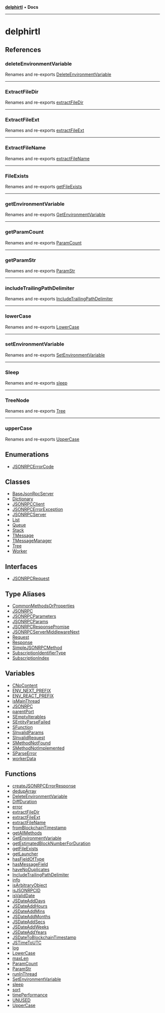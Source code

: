 [**delphirtl**](README.md) • **Docs**

***

# delphirtl

## References

### deleteEnvironmentVariable

Renames and re-exports [DeleteEnvironmentVariable](functions/DeleteEnvironmentVariable.md)

***

### ExtractFileDir

Renames and re-exports [extractFileDir](functions/extractFileDir.md)

***

### ExtractFileExt

Renames and re-exports [extractFileExt](functions/extractFileExt.md)

***

### ExtractFileName

Renames and re-exports [extractFileName](functions/extractFileName.md)

***

### FileExists

Renames and re-exports [getFileExists](functions/getFileExists.md)

***

### getEnvironmentVariable

Renames and re-exports [GetEnvironmentVariable](functions/GetEnvironmentVariable.md)

***

### getParamCount

Renames and re-exports [ParamCount](functions/ParamCount.md)

***

### getParamStr

Renames and re-exports [ParamStr](functions/ParamStr.md)

***

### includeTrailingPathDelimiter

Renames and re-exports [IncludeTrailingPathDelimiter](functions/IncludeTrailingPathDelimiter.md)

***

### lowerCase

Renames and re-exports [LowerCase](functions/LowerCase.md)

***

### setEnvironmentVariable

Renames and re-exports [SetEnvironmentVariable](functions/SetEnvironmentVariable.md)

***

### Sleep

Renames and re-exports [sleep](functions/sleep.md)

***

### TreeNode

Renames and re-exports [Tree](classes/Tree.md)

***

### upperCase

Renames and re-exports [UpperCase](functions/UpperCase.md)

## Enumerations

- [JSONRPCErrorCode](enumerations/JSONRPCErrorCode.md)

## Classes

- [BaseJsonRpcServer](classes/BaseJsonRpcServer.md)
- [Dictionary](classes/Dictionary.md)
- [JSONRPCClient](classes/JSONRPCClient.md)
- [JSONRPCErrorException](classes/JSONRPCErrorException.md)
- [JSONRPCServer](classes/JSONRPCServer.md)
- [List](classes/List.md)
- [Queue](classes/Queue.md)
- [Stack](classes/Stack.md)
- [TMessage](classes/TMessage.md)
- [TMessageManager](classes/TMessageManager.md)
- [Tree](classes/Tree.md)
- [Worker](classes/Worker.md)

## Interfaces

- [JSONRPCRequest](interfaces/JSONRPCRequest.md)

## Type Aliases

- [CommonMethodsOrProperties](type-aliases/CommonMethodsOrProperties.md)
- [JSONRPC](type-aliases/JSONRPC.md)
- [JSONRPCParameters](type-aliases/JSONRPCParameters.md)
- [JSONRPCParams](type-aliases/JSONRPCParams.md)
- [JSONRPCResponsePromise](type-aliases/JSONRPCResponsePromise.md)
- [JSONRPCServerMiddlewareNext](type-aliases/JSONRPCServerMiddlewareNext.md)
- [Request](type-aliases/Request.md)
- [Response](type-aliases/Response.md)
- [SimpleJSONRPCMethod](type-aliases/SimpleJSONRPCMethod.md)
- [SubscriptionIdentifierType](type-aliases/SubscriptionIdentifierType.md)
- [SubscriptionIndex](type-aliases/SubscriptionIndex.md)

## Variables

- [CNoContent](variables/CNoContent.md)
- [ENV\_NEXT\_PREFIX](variables/ENV_NEXT_PREFIX.md)
- [ENV\_REACT\_PREFIX](variables/ENV_REACT_PREFIX.md)
- [isMainThread](variables/isMainThread.md)
- [JSONRPC](variables/JSONRPC.md)
- [parentPort](variables/parentPort.md)
- [SEmptyIterables](variables/SEmptyIterables.md)
- [SEntityParseFailed](variables/SEntityParseFailed.md)
- [SFunction](variables/SFunction.md)
- [SInvalidParams](variables/SInvalidParams.md)
- [SInvalidRequest](variables/SInvalidRequest.md)
- [SMethodNotFound](variables/SMethodNotFound.md)
- [SMethodNotImplemented](variables/SMethodNotImplemented.md)
- [SParseError](variables/SParseError.md)
- [workerData](variables/workerData.md)

## Functions

- [createJSONRPCErrorResponse](functions/createJSONRPCErrorResponse.md)
- [dedupArray](functions/dedupArray.md)
- [DeleteEnvironmentVariable](functions/DeleteEnvironmentVariable.md)
- [DiffDuration](functions/DiffDuration.md)
- [error](functions/error.md)
- [extractFileDir](functions/extractFileDir.md)
- [extractFileExt](functions/extractFileExt.md)
- [extractFileName](functions/extractFileName.md)
- [fromBlockchainTimestamp](functions/fromBlockchainTimestamp.md)
- [getAllMethods](functions/getAllMethods.md)
- [GetEnvironmentVariable](functions/GetEnvironmentVariable.md)
- [getEstimatedBlockNumberForDuration](functions/getEstimatedBlockNumberForDuration.md)
- [getFileExists](functions/getFileExists.md)
- [getLauncher](functions/getLauncher.md)
- [hasFieldOfType](functions/hasFieldOfType.md)
- [hasMessageField](functions/hasMessageField.md)
- [haveNoDuplicates](functions/haveNoDuplicates.md)
- [IncludeTrailingPathDelimiter](functions/IncludeTrailingPathDelimiter.md)
- [info](functions/info.md)
- [isArbitraryObject](functions/isArbitraryObject.md)
- [isJSONRPCID](functions/isJSONRPCID.md)
- [isValidDate](functions/isValidDate.md)
- [JSDateAddDays](functions/JSDateAddDays.md)
- [JSDateAddHours](functions/JSDateAddHours.md)
- [JSDateAddMins](functions/JSDateAddMins.md)
- [JSDateAddMonths](functions/JSDateAddMonths.md)
- [JSDateAddSecs](functions/JSDateAddSecs.md)
- [JSDateAddWeeks](functions/JSDateAddWeeks.md)
- [JSDateAddYears](functions/JSDateAddYears.md)
- [JSDateToBlockchainTimestamp](functions/JSDateToBlockchainTimestamp.md)
- [JSTimeToUTC](functions/JSTimeToUTC.md)
- [log](functions/log.md)
- [LowerCase](functions/LowerCase.md)
- [maxLen](functions/maxLen.md)
- [ParamCount](functions/ParamCount.md)
- [ParamStr](functions/ParamStr.md)
- [runInThread](functions/runInThread.md)
- [SetEnvironmentVariable](functions/SetEnvironmentVariable.md)
- [sleep](functions/sleep.md)
- [sort](functions/sort.md)
- [timePerformance](functions/timePerformance.md)
- [UNUSED](functions/UNUSED.md)
- [UpperCase](functions/UpperCase.md)
